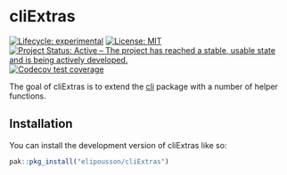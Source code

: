 
<!-- README.md is generated from README.Rmd. Please edit that file -->

# cliExtras

<!-- badges: start -->

[![Lifecycle:
experimental](https://img.shields.io/badge/lifecycle-experimental-orange.svg)](https://lifecycle.r-lib.org/articles/stages.html#experimental)
[![License:
MIT](https://img.shields.io/badge/License-MIT-brightgreen.svg)](https://opensource.org/licenses/MIT)
[![Project Status: Active – The project has reached a stable, usable
state and is being actively
developed.](https://www.repostatus.org/badges/latest/active.svg)](https://www.repostatus.org/#active)
[![Codecov test
coverage](https://codecov.io/gh/elipousson/cliExtras/branch/main/graph/badge.svg)](https://app.codecov.io/gh/elipousson/cliExtras?branch=main)
<!-- badges: end -->

The goal of cliExtras is to extend the [cli](https://cli.r-lib.org/)
package with a number of helper functions.

## Installation

You can install the development version of cliExtras like so:

``` r
pak::pkg_install("elipousson/cliExtras")
```
